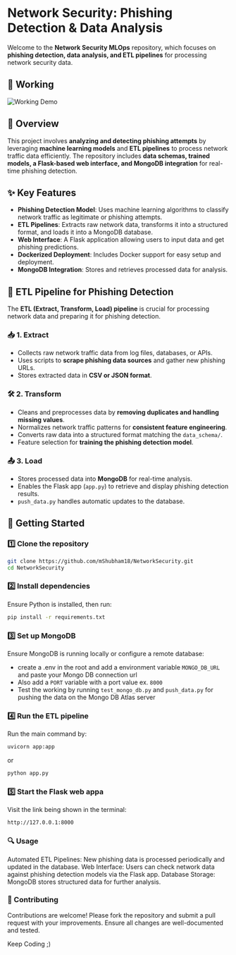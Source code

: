 # Network Security: Phishing Detection & Data Analysis

Welcome to the **Network Security MLOps** repository, which focuses on **phishing detection, data analysis, and ETL pipelines** for processing network security data.

## 📱 Working
![Working Demo](Resources/Working.gif)


## 📌 Overview  

This project involves **analyzing and detecting phishing attempts** by leveraging **machine learning models** and **ETL pipelines** to process network traffic data efficiently. The repository includes **data schemas, trained models, a Flask-based web interface, and MongoDB integration** for real-time phishing detection.

## ✨ Key Features  

- **Phishing Detection Model**: Uses machine learning algorithms to classify network traffic as legitimate or phishing attempts.  
- **ETL Pipelines**: Extracts raw network data, transforms it into a structured format, and loads it into a MongoDB database.  
- **Web Interface**: A Flask application allowing users to input data and get phishing predictions.  
- **Dockerized Deployment**: Includes Docker support for easy setup and deployment.  
- **MongoDB Integration**: Stores and retrieves processed data for analysis.  

## 🔄 ETL Pipeline for Phishing Detection  

The **ETL (Extract, Transform, Load) pipeline** is crucial for processing network data and preparing it for phishing detection.

### 📥 1. Extract  
- Collects raw network traffic data from log files, databases, or APIs.  
- Uses scripts to **scrape phishing data sources** and gather new phishing URLs.  
- Stores extracted data in **CSV or JSON format**.  

### 🛠️ 2. Transform  
- Cleans and preprocesses data by **removing duplicates and handling missing values**.  
- Normalizes network traffic patterns for **consistent feature engineering**.  
- Converts raw data into a structured format matching the `data_schema/`.  
- Feature selection for **training the phishing detection model**.  

### 📤 3. Load  
- Stores processed data into **MongoDB** for real-time analysis.  
- Enables the Flask app (`app.py`) to retrieve and display phishing detection results.  
- `push_data.py` handles automatic updates to the database.  


## 🚀 Getting Started  

### 1️⃣ Clone the repository  
```bash
git clone https://github.com/mShubham18/NetworkSecurity.git
cd NetworkSecurity
```

### 2️⃣ Install dependencies
Ensure Python is installed, then run:
```bash
pip install -r requirements.txt
```
### 3️⃣ Set up MongoDB
Ensure MongoDB is running locally or configure a remote database: 
- create a .env in the root and add a environment variable `MONGO_DB_URL` and paste your Mongo DB connection url
- Also add a `PORT` variable with a port value ex. `8000`
- Test the working by running `test_mongo_db.py` and `push_data.py` for pushing the data on the Mongo DB Atlas server

### 4️⃣ Run the ETL pipeline
Run the main command by:
```bash
uvicorn app:app
```
or
```bash
python app.py
```

### 5️⃣ Start the Flask web appa

Visit the link being shown in the terminal:
```bash
http://127.0.0.1:8000
```

### 🔍 Usage
Automated ETL Pipelines: New phishing data is processed periodically and updated in the database.
Web Interface: Users can check network data against phishing detection models via the Flask app.
Database Storage: MongoDB stores structured data for further analysis.

### 🤝 Contributing
Contributions are welcome! Please fork the repository and submit a pull request with your improvements. Ensure all changes are well-documented and tested.

Keep Coding ;)